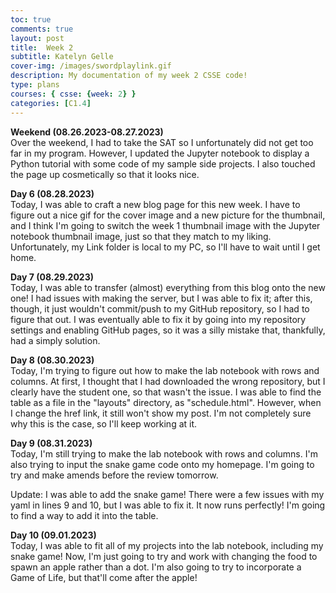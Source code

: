 ```yaml
---
toc: true
comments: true
layout: post
title:  Week 2
subtitle: Katelyn Gelle
cover-img: /images/swordplaylink.gif
description: My documentation of my week 2 CSSE code!
type: plans
courses: { csse: {week: 2} }
categories: [C1.4]
---
```


**Weekend (08.26.2023-08.27.2023)**  
Over the weekend, I had to take the SAT so I unfortunately did not get too far in my program. However, I updated the Jupyter notebook to display a Python tutorial with some code of my sample side projects. I also touched the page up cosmetically so that it looks nice.  

**Day 6 (08.28.2023)**  
Today, I was able to craft a new blog page for this new week. I have to figure out a nice gif for the cover image and a new picture for the thumbnail, and I think I'm going to switch the week 1 thumbnail image with the Jupyter notebook thumbnail image, just so that they match to my liking. Unfortunately, my Link folder is local to my PC, so I'll have to wait until I get home.  

**Day 7 (08.29.2023)**  
Today, I was able to transfer (almost) everything from this blog onto the new one! I had issues with making the server, but I was able to fix it; after this, though, it just wouldn't commit/push to my GitHub repository, so I had to figure that out. I was eventually able to fix it by going into my repository settings and enabling GitHub pages, so it was a silly mistake that, thankfully, had a simply solution.  

**Day 8 (08.30.2023)**  
Today, I'm trying to figure out how to make the lab notebook with rows and columns. At first, I thought that I had downloaded the wrong repository, but I clearly have the student one, so that wasn't the issue. I was able to find the table as a file in the "layouts" directory, as "schedule.html". However, when I change the href link, it still won't show my post. I'm not completely sure why this is the case, so I'll keep working at it.  

**Day 9 (08.31.2023)**  
Today, I'm still trying to make the lab notebook with rows and columns. I'm also trying to input the snake game code onto my homepage. I'm going to try and make amends before the review tomorrow.  

Update: I was able to add the snake game! There were a few issues with my yaml in lines 9 and 10, but I was able to fix it. It now runs perfectly! I'm going to find a way to add it into the table.

**Day 10 (09.01.2023)**  
Today, I was able to fit all of my projects into the lab notebook, including my snake game! Now, I'm just going to try and work with changing the food to spawn an apple rather than a dot. I'm also going to try to incorporate a Game of Life, but that'll come after the apple!
